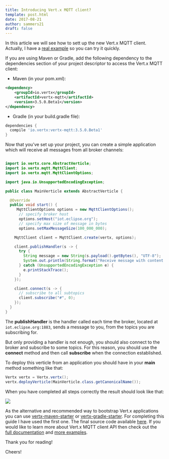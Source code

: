 ```yaml
---
title: Introducing Vert.x MQTT client?
template: post.html
date: 2017-08-21
author: sammers21
draft: false 
---
```


In this article we will see how to sett up the new Vert.x MQTT client. Actually, I have a [real example](https://github.com/Sammers21/vertx-mqtt-client-example) so you can try it quickly.

If you are using Maven or Gradle, add the following dependency to the dependencies section of your project descriptor to access the Vert.x MQTT client:

* Maven (in your pom.xml):

```xml
<dependency>
    <groupId>io.vertx</groupId>
    <artifactId>vertx-mqtt</artifactId>
    <version>3.5.0.Beta1</version>
</dependency>
```

* Gradle (in your build.gradle file):

```groovy
dependencies {
  compile 'io.vertx:vertx-mqtt:3.5.0.Beta1'
}
```

Now that you’ve set up your project, you can create a simple application which will receive all messages from all broker channels:

```java

import io.vertx.core.AbstractVerticle;
import io.vertx.mqtt.MqttClient;
import io.vertx.mqtt.MqttClientOptions;

import java.io.UnsupportedEncodingException;

public class MainVerticle extends AbstractVerticle {

  @Override
  public void start() {
     MqttClientOptions options = new MqttClientOptions();
      // specify broker host
      options.setHost("iot.eclipse.org");
      // specify max size of message in bytes
      options.setMaxMessageSize(100_000_000);

    MqttClient client = MqttClient.create(vertx, options);

    client.publishHandler(s -> {
      try {
        String message = new String(s.payload().getBytes(), "UTF-8");
        System.out.println(String.format("Receive message with content: \"%s\" from topic \"%s\"", message, s.topicName()));
      } catch (UnsupportedEncodingException e) {
        e.printStackTrace();
      }
    });

    client.connect(s -> {
      // subscribe to all subtopics
      client.subscribe("#", 0);
    });
  }
}
```

The **publishHandler** is the handler called each time the broker, located at `iot.eclipse.org:1883`, sends a message to you, from the topics you are subscribing for.

But only providing a handler is not enough, you should also connect to the broker and subscribe to some topics. For this reason, you should use the **connect** method and then call **subscribe** when the connection established. 

To deploy this verticle from an application you should have in your **main** method something like that:

```java
Vertx vertx = Vertx.vertx();
vertx.deployVerticle(MainVerticle.class.getCanonicalName());
```

When you have completed all steps correctly the result should look like that:

![](http://i.imgur.com/b4yYQJE.gif)

As the alternative and recommended way to bootstrap Vert.x applications you can use [vertx-maven-starter](https://github.com/vert-x3/vertx-maven-starter) or [vertx-gradle-starter](https://github.com/vert-x3/vertx-gradle-starter). For completing this guide I have used the first one. The final source code available [here](https://github.com/Sammers21/vertx-mqtt-client-example). If you would like to learn more about Vert.x MQTT client API then check out the [full documentation](https://github.com/vert-x3/vertx-mqtt-client/blob/initial-work/src/main/asciidoc/java/index.adoc) and [more examples](https://github.com/vert-x3/vertx-examples/tree/3.5.0.beta1/mqtt-examples). 

Thank you for reading!

Cheers!
